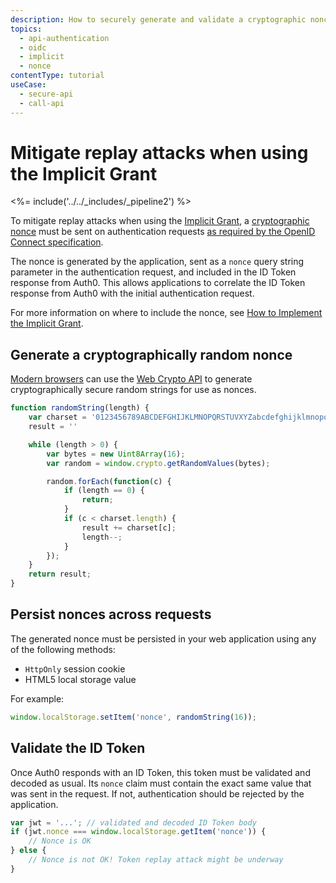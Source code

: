 ```yaml
---
description: How to securely generate and validate a cryptographic nonce for use with the Implicit Grant
topics:
  - api-authentication
  - oidc
  - implicit
  - nonce
contentType: tutorial
useCase:
  - secure-api
  - call-api
---
```


# Mitigate replay attacks when using the Implicit Grant

<%= include('../../_includes/_pipeline2') %>

To mitigate replay attacks when using the [Implicit Grant](/api-auth/grant/implicit), a [cryptographic nonce](https://en.wikipedia.org/wiki/Cryptographic_nonce) must be sent on authentication requests [as required by the OpenID Connect specification](https://openid.net/specs/openid-connect-core-1_0.html#ImplicitAuthRequest).

The nonce is generated by the application, sent as a `nonce` query string parameter in the authentication request, and included in the ID Token response from Auth0. This allows applications to correlate the ID Token response from Auth0 with the initial authentication request.

For more information on where to include the nonce, see [How to Implement the Implicit Grant](/api-auth/tutorials/implicit-grant).

## Generate a cryptographically random nonce

[Modern browsers](http://caniuse.com/#feat=cryptography) can use the [Web Crypto API](https://www.w3.org/TR/WebCryptoAPI/) to generate cryptographically secure random strings for use as nonces.

```js
function randomString(length) {
    var charset = '0123456789ABCDEFGHIJKLMNOPQRSTUVXYZabcdefghijklmnopqrstuvwxyz-._~'
    result = ''

    while (length > 0) {
        var bytes = new Uint8Array(16);
        var random = window.crypto.getRandomValues(bytes);

        random.forEach(function(c) {
            if (length == 0) {
                return;
            }
            if (c < charset.length) {
                result += charset[c];
                length--;
            }
        });
    }
    return result;
}
```

## Persist nonces across requests

The generated nonce must be persisted in your web application using any of the following methods:

* `HttpOnly` session cookie
* HTML5 local storage value

For example:

```js
window.localStorage.setItem('nonce', randomString(16));
```

## Validate the ID Token

Once Auth0 responds with an ID Token, this token must be validated and decoded as usual.
Its `nonce` claim must contain the exact same value that was sent in the request.
If not, authentication should be rejected by the application.

```js
var jwt = '...'; // validated and decoded ID Token body
if (jwt.nonce === window.localStorage.getItem('nonce')) {
    // Nonce is OK
} else {
    // Nonce is not OK! Token replay attack might be underway
}
```
